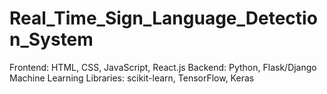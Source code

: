 # Real_Time_Sign_Language_Detection_System
Frontend: HTML, CSS, JavaScript, React.js Backend: Python, Flask/Django Machine Learning Libraries: scikit-learn, TensorFlow, Keras
